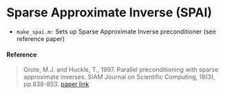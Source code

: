 # Sparse Approximate Inverse (SPAI)
* `make_spai.m:` Sets up Sparse Approximate Inverse preconditioner (see reference paper)

#### Reference
> Grote, M.J. and Huckle, T., 1997. Parallel preconditioning with sparse approximate inverses. SIAM Journal on Scientific Computing, 18(3), pp.838-853.
[paper link](https://epubs.siam.org/doi/abs/10.1137/S1064827594276552?journalCode=sjoce3)
